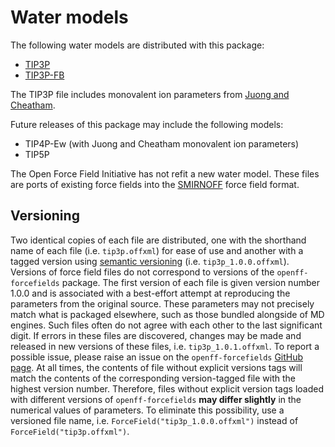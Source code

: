 # Water models

The following water models are distributed with this package:

* [TIP3P](https://doi.org/10.1063/1.445869)
* [TIP3P-FB](https://doi.org/10.1021/jz500737m)

The TIP3P file includes monovalent ion parameters from [Juong and Cheatham](https://dx.doi.org/10.1021/jp8001614).

Future releases of this package may include the following models:

* TIP4P-Ew (with Juong and Cheatham monovalent ion parameters)
* TIP5P

The Open Force Field Initiative has not refit a new water model.
These files are ports of existing force fields into the [SMIRNOFF](https://openforcefield.github.io/standards/standards/smirnoff/) force field format.

## Versioning

Two identical copies of each file are distributed, one with the shorthand name of each file (i.e. `tip3p.offxml`) for ease of use and another with a tagged version using [semantic versioning](https://semver.org/) (i.e. `tip3p_1.0.0.offxml`).
Versions of force field files do not correspond to versions of the `openff-forcefields` package.
The first version of each file is given version number 1.0.0 and is associated with a best-effort attempt at reproducing the parameters from the original source.
These parameters may not precisely match what is packaged elsewhere, such as those bundled alongside of MD engines. Such files often do not agree with each other to the last significant digit.
If errors in these files are discovered, changes may be made and released in new versions of these files, i.e. `tip3p_1.0.1.offxml`.
To report a possible issue, please raise an issue on the `openff-forcefields` [GitHub page](https://github.com/openforcefield/openff-forcefields/issues/new).
At all times, the contents of file without explicit versions tags will match the contents of the corresponding version-tagged file with the highest version number.
Therefore, files without explicit version tags loaded with different versions of `openff-forcefields` **may differ slightly** in the numerical values of parameters.
To eliminate this possibility, use a versioned file name, i.e. `ForceField("tip3p_1.0.0.offxml")` instead of `ForceField("tip3p.offxml")`.
